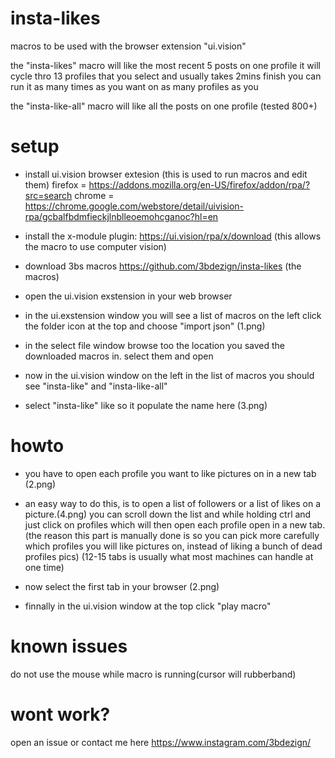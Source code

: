 # insta-likes
macros to be used with the browser extension "ui.vision"

the "insta-likes" macro will like the most recent 5 posts on one profile
it will cycle thro 13 profiles that you select and usually takes 2mins finish
you can run it as many times as you want on as many profiles as you 

the "insta-like-all" macro will like all the posts on one profile (tested 800+)

# setup

- install ui.vision browser extesion 
(this is used to run macros and edit them)
firefox = https://addons.mozilla.org/en-US/firefox/addon/rpa/?src=search
chrome = https://chrome.google.com/webstore/detail/uivision-rpa/gcbalfbdmfieckjlnblleoemohcganoc?hl=en

- install the x-module plugin: https://ui.vision/rpa/x/download
(this allows the macro to use computer vision)

- download 3bs macros https://github.com/3bdezign/insta-likes
(the macros)

- open the ui.vision exstension in your web browser 

- in the ui.exstension window you will see a list of macros on the left 
click the folder icon at the top and choose "import json" (1.png)

- in the select file window browse too the location you saved the downloaded macros in. select them and open

- now in the ui.vision window on the left in the list of macros you should see "insta-like" and "insta-like-all"

- select "insta-like" like so it populate the name here (3.png) 


# howto

- you have to open each profile you want to like pictures on in a new tab (2.png)

- an easy way to do this, is to open a list of followers or a list of 
likes on a picture.(4.png) you can scroll down the list and while holding ctrl and just click 
on profiles which will then open each profile open in a new tab. 
(the reason this part is manually done is so you can pick more carefully which 
profiles you will like pictures on, instead of liking a bunch of dead profiles pics)
(12-15 tabs is usually what most machines can handle at one time)

- now select the first tab in your browser (2.png)

- finnally in the ui.vision window at the top click "play macro"

# known issues

do not use the mouse while macro is running(cursor will rubberband)

# wont work? 

open an issue or contact me here https://www.instagram.com/3bdezign/
